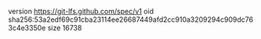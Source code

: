 version https://git-lfs.github.com/spec/v1
oid sha256:53a2edf69c91cba23114ee26687449afd2cc910a3209294c909dc763c4e3350e
size 16738
